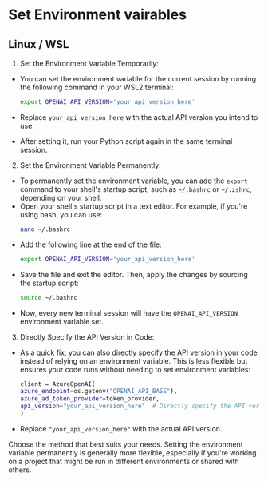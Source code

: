 # Set Environment vairables

## Linux / WSL
1. Set the Environment Variable Temporarily:
* You can set the environment variable for the current session by running the following command in your WSL2 terminal:

    ```bash
    export OPENAI_API_VERSION='your_api_version_here'
    ```
* Replace `your_api_version_here` with the actual API version you intend to use.
* After setting it, run your Python script again in the same terminal session.

2. Set the Environment Variable Permanently:
* To permanently set the environment variable, you can add the `export` command to your shell's startup script, such as `~/.bashrc` or `~/.zshrc`, depending on your shell.
* Open your shell's startup script in a text editor. For example, if you're using bash, you can use:
    ```bash
    nano ~/.bashrc
   ```
* Add the following line at the end of the file:
    ```bash
    export OPENAI_API_VERSION='your_api_version_here'
    ```
* Save the file and exit the editor. Then, apply the changes by sourcing the startup script:
    ```bash
    source ~/.bashrc
    ```
* Now, every new terminal session will have the `OPENAI_API_VERSION` environment variable set.

3. Directly Specify the API Version in Code:
* As a quick fix, you can also directly specify the API version in your code instead of relying on an environment variable. This is less flexible but ensures your code runs without needing to set environment variables:
    ```bash
    client = AzureOpenAI(
    azure_endpoint=os.getenv("OPENAI_API_BASE"),
    azure_ad_token_provider=token_provider,
    api_version="your_api_version_here"  # Directly specify the API version here
    )
    ```
* Replace `"your_api_version_here"` with the actual API version.

Choose the method that best suits your needs. Setting the environment variable permanently is generally more flexible, especially if you're working on a project that might be run in different environments or shared with others.